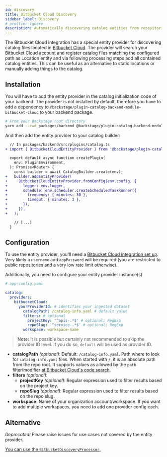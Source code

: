 ```yaml
---
id: discovery
title: Bitbucket Cloud Discovery
sidebar_label: Discovery
# prettier-ignore
description: Automatically discovering catalog entities from repositories in Bitbucket Cloud
---
```


The Bitbucket Cloud integration has a special entity provider for discovering
catalog files located in [Bitbucket Cloud](https://bitbucket.org).
The provider will search your Bitbucket Cloud account and register catalog files matching the configured path
as Location entity and via following processing steps add all contained catalog entities.
This can be useful as an alternative to static locations or manually adding things to the catalog.

## Installation

You will have to add the entity provider in the catalog initialization code of your
backend. The provider is not installed by default, therefore you have to add a
dependency to `@backstage/plugin-catalog-backend-module-bitbucket-cloud` to your backend
package.

```bash
# From your Backstage root directory
yarn add --cwd packages/backend @backstage/plugin-catalog-backend-module-bitbucket-cloud
```

And then add the entity provider to your catalog builder:

```diff
  // In packages/backend/src/plugins/catalog.ts
+ import { BitbucketCloudEntityProvider } from '@backstage/plugin-catalog-backend-module-bitbucket-cloud';

  export default async function createPlugin(
    env: PluginEnvironment,
  ): Promise<Router> {
    const builder = await CatalogBuilder.create(env);
+   builder.addEntityProvider(
+     BitbucketCloudEntityProvider.fromConfig(env.config, {
+       logger: env.logger,
+       schedule: env.scheduler.createScheduledTaskRunner({
+         frequency: { minutes: 30 },
+         timeout: { minutes: 3 },
+       }),
+     }),
+   );

    // [...]
  }
```

## Configuration

To use the entity provider, you'll need a [Bitbucket Cloud integration set up](locations.md).
Very likely a `username` and `appPassword` will be required
(you are restricted to public repositories and a very low rate limit otherwise).

Additionally, you need to configure your entity provider instance(s):

```yaml
# app-config.yaml

catalog:
  providers:
    bitbucketCloud:
      yourProviderId: # identifies your ingested dataset
        catalogPath: /catalog-info.yaml # default value
        filters: # optional
          projectKey: '^apis-.*$' # optional; RegExp
          repoSlug: '^service-.*$' # optional; RegExp
        workspace: workspace-name
```

> **Note:** It is possible but certainly not recommended to skip the provider ID level.
> If you do so, `default` will be used as provider ID.

- **catalogPath** _(optional)_:
  Default: `/catalog-info.yaml`.
  Path where to look for `catalog-info.yaml` files.
  When started with `/`, it is an absolute path from the repo root.
  It supports values as allowed by the `path` filter/modifier
  [at Bitbucket Cloud's code search](https://confluence.atlassian.com/bitbucket/code-search-in-bitbucket-873876782.html#Search-Pathmodifier).
- **filters** _(optional)_:
  - **projectKey** _(optional)_:
    Regular expression used to filter results based on the project key.
  - **repoSlug** _(optional)_:
    Regular expression used to filter results based on the repo slug.
- **workspace**:
  Name of your organization account/workspace.
  If you want to add multiple workspaces, you need to add one provider config each.

## Alternative

_Deprecated!_ Please raise issues for use cases not covered by the entity provider.

[You can use the `BitbucketDiscoveryProcessor`.](../bitbucket/discovery.md#bitbucket-cloud)
